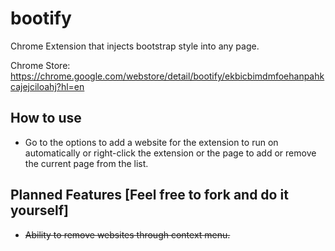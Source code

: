 # bootify
Chrome Extension that injects bootstrap style into any page.

Chrome Store: https://chrome.google.com/webstore/detail/bootify/ekbicbimdmfoehanpahkcajejciloahj?hl=en

## How to use
*  Go to the options to add a website for the extension to run on automatically or right-click the extension or the page to add or remove the current page from the list.

## Planned Features [Feel free to fork and do it yourself]
*  ~~Ability to remove websites through context menu.~~
